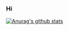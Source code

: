 ### Hi 

[![Anurag's github stats](https://github-readme-stats.vercel.app/api?username=cvecve147)](https://github.com/anuraghazra/github-readme-stats)